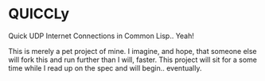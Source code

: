 # QUICCLy
Quick UDP Internet Connections in Common Lisp.. Yeah!

This is merely a pet project of mine. I imagine, and hope, that someone else will fork this and run further than I will, faster. This project will sit for a some time while I read up on the spec and will begin.. eventually. 
